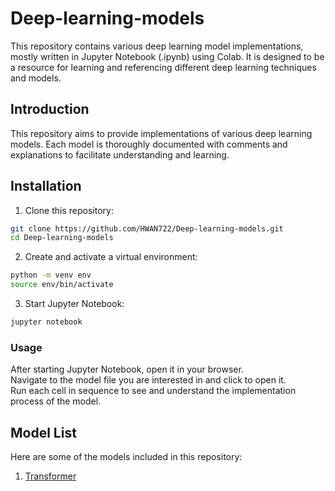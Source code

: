 # Deep-learning-models
This repository contains various deep learning model implementations, mostly written in Jupyter Notebook (.ipynb) using Colab. It is designed to be a resource for learning and referencing different deep learning techniques and models.

## Introduction
This repository aims to provide implementations of various deep learning models. Each model is thoroughly documented with comments and explanations to facilitate understanding and learning.

## Installation

1. Clone this repository:
```bash
git clone https://github.com/HWAN722/Deep-learning-models.git
cd Deep-learning-models
```

2. Create and activate a virtual environment:

```bash
python -m venv env
source env/bin/activate
```

3. Start Jupyter Notebook:

```bash
jupyter notebook
```
### Usage
After starting Jupyter Notebook, open it in your browser.\
Navigate to the model file you are interested in and click to open it.\
Run each cell in sequence to see and understand the implementation process of the model.

## Model List
Here are some of the models included in this repository:
1. [Transformer](https://arxiv.org/abs/1706.03762)
